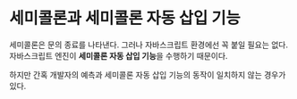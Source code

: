 # 세미콜론과 세미콜론 자동 삽입 기능

세미콜론은 문의 종료를 나타낸다. 그러나 자바스크립트 환경에선 꼭 붙일 필요는 없다. 자바스크립트 엔진이 **세미콜론 자동 삽입 기능**을 수행하기 때문이다.

하지만 간혹 개발자의 예측과 세미콜론 자동 삽입 기능의 동작이 일치하지 않는 경우가 있다.
